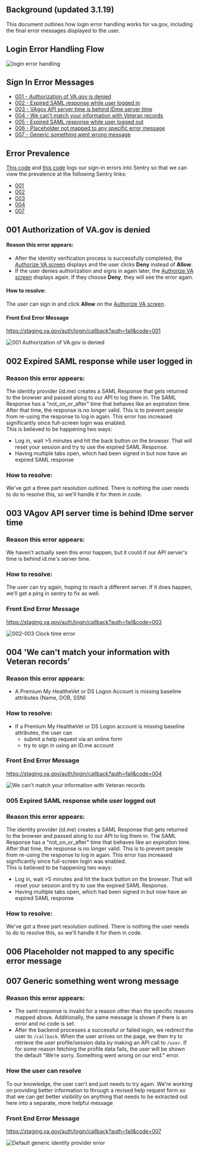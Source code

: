 ## Background (updated 3.1.19)
This document outlines how login error handling works for va.gov, including the final error messages displayed to the user.

## Login Error Handling Flow
![login error handling](https://user-images.githubusercontent.com/21130918/52303333-b6f94e80-295d-11e9-8bfb-4cf301e149f6.png)


## Sign In Error Messages

* [001 - Authorization of VA.gov is denied](#001-authorization-of-vagov-is-denied)
* [002 - Expired SAML response while user logged in](#002-expired-saml-response-while-user-logged-in)
* [003 - VAgov API server time is behind IDme server time](#003-vagov-api-server-time-is-behind-idme-server-time)
* [004 - We can't match your information with Veteran records](#004-we-cant-match-your-information-with-veteran-records)
* [005 - Expired SAML response while user logged out](#005-expired-saml-response-while-user-logged-out)
* [006 - Placeholder not mapped to any specific error message](#006-placeholder-not-mapped-to-any-specific-error-message)
* [007 - Generic something went wrong message](#007-generic-something-went-wrong-message)

## Error Prevalence 
[This code](https://github.com/department-of-veterans-affairs/vets-api/blob/master/lib/saml/response.rb#L5) and [this code](https://github.com/department-of-veterans-affairs/vets-api/blob/master/app/services/sso_service.rb#L10) logs our sign-in errors into Sentry so that we can view the prevalence at the following Sentry links: 

* [001](http://sentry.vetsgov-internal/vets-gov/platform-api-production/?query=is%3Aunresolved+Subject+did+not+consent+to+attribute+release)
* [002](http://sentry.vetsgov-internal/vets-gov/platform-api-production/?query=is%3Aunresolved+Current+time+is+on+or+after+NotOnOrAfter+condition)
* [003](http://sentry.vetsgov-internal/vets-gov/platform-api-production/?query=is%3Aunresolved+Current+time+is+earlier+than+NotBefore+condition)
* [004](http://sentry.vetsgov-internal/vets-gov/platform-api-production/issues/29156/?query=is:unresolved%20on%20User/Session%20Validation)
* [007](http://sentry.vetsgov-internal/vets-gov/platform-api-production/?query=is%3Aunresolved+Other+SAML+Response+Error%28s%29)

## 001 Authorization of VA.gov is denied

#### Reason this error appears:
* After the identity verification process is successfully completed, the [Authorize VA screen](https://github.com/department-of-veterans-affairs/va.gov-team/blob/master/products/identity/login/error-messages/alerts/01-authorize-va-screen.png) displays and the user clicks **Deny** instead of **Allow**. 
* If the user denies authorization and signs in again later, the [Authorize VA  screen](https://github.com/department-of-veterans-affairs/va.gov-team/blob/master/products/identity/login/error-messages/alerts/01-authorize-va-sign-in-screen.png) displays again. If they choose **Deny**, they will see the error again.

#### How to resolve: 
The user can sign in and click **Allow** on the [Authorize VA  screen](https://github.com/department-of-veterans-affairs/va.gov-team/blob/master/products/identity/login/error-messages/alerts/01-authorize-va-sign-in-screen.png).

#### Front End Error Message

https://staging.va.gov/auth/login/callback?auth=fail&code=001

![001 Authorization of VA.gov is denied](https://user-images.githubusercontent.com/1067024/54005723-7e00f500-4128-11e9-9bf4-9bea7ebaea78.png)


## 002 Expired SAML response while user logged in

### Reason this error appears:
The identity provider (id.me) creates a SAML Response that gets returned to the browser and passed along to our API to log them in. The SAML Response has a "not_on_or_after" time that behaves like an expiration time.  After that time, the response is no longer valid.  This is to prevent people from re-using the response to log in again. This error has increased significantly since full-screen login was enabled.  
This is believed to be happening two ways:
  - Log in, wait >5 minutes and hit the back button on the browser. That will reset your session and try to use the expired SAML Response.  
  - Having multiple tabs open, which had been signed in but now have an expired SAML response

### How to resolve: 
We've got a three part resolution outlined. There is nothing the user needs to do to resolve this, so we'll handle it for them in code.



## 003 VAgov API server time is behind IDme server time

### Reason this error appears:
We haven't actually seen this error happen, but it could if our API server's time is behind id.me's server time.

### How to resolve: 
The user can try again, hoping to reach a different server. If it does happen, we'll get a ping in sentry to fix as well.

### Front End Error Message

https://staging.va.gov/auth/login/callback?auth=fail&code=003

![002-003 Clock time error](https://user-images.githubusercontent.com/1067024/54005727-80634f00-4128-11e9-8daa-e8d1785db1bd.png)


## 004 'We can't match your information with Veteran records’

### Reason this error appears:
* A Premium My HealtheVet or DS Logon Account is missing baseline attributes (Name, DOB, SSN)

### How to resolve: 
* If a Premium My HealtheVet or DS Logon account is missing baseline attributes, the user can
   * submit a help request via an online form
   * try to sign in using an ID.me account

### Front End Error Message

https://staging.va.gov/auth/login/callback?auth=fail&code=004

![We can't match your information with Veteran records](https://user-images.githubusercontent.com/1067024/54005730-835e3f80-4128-11e9-9cfc-c3109d53e0b8.png)

### 005 Expired SAML response while user logged out

### Reason this error appears:
The identity provider (id.me) creates a SAML Response that gets returned to the browser and passed along to our API to log them in. The SAML Response has a "not_on_or_after" time that behaves like an expiration time.  After that time, the response is no longer valid.  This is to prevent people from re-using the response to log in again. This error has increased significantly since full-screen login was enabled.  
This is believed to be happening two ways:
  - Log in, wait >5 minutes and hit the back button on the browser. That will reset your session and try to use the expired SAML Response.  
  - Having multiple tabs open, which had been signed in but now have an expired SAML response

### How to resolve: 
We've got a three part resolution outlined. There is nothing the user needs to do to resolve this, so we'll handle it for them in code.

## 006 Placeholder not mapped to any specific error message


## 007 Generic something went wrong message

### Reason this error appears:
- The saml response is invalid for a reason other than the specific reasons mapped above. Additionally, the same message is shown if there is an error and no code is set. 
- After the backend processes a successful or failed login, we redirect the user to `/callback`. When the user arrives on the page, we then try to retrieve the user profile/session data by making an API call to `/user`. If for some reason fetching the profile data fails, the user will be shown the default "We’re sorry. Something went wrong on our end." error.

### How the user can resolve
To our knowledge, the user can't and just needs to try again. We're working on providing better information to through a revised help request form so that we can get better visibility on anything that needs to be extracted out here into a separate, more helpful message

### Front End Error Message

https://staging.va.gov/auth/login/callback?auth=fail&code=007

![Default generic identity provider error](https://user-images.githubusercontent.com/1067024/54005735-86f1c680-4128-11e9-9d5a-df729c0f6564.png)
